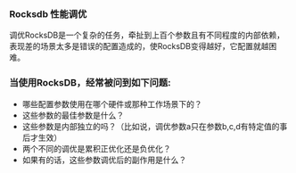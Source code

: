 ### Rocksdb 性能调优  
调优RocksDB是一个复杂的任务，牵扯到上百个参数且有不同程度的内部依赖，表现差的场景太多是错误的配置造成的，使RocksDB变得越好，它配置就越困难。
### 当使用RocksDB，经常被问到如下问题:
- 哪些配置参数使用在哪个硬件或那种工作场景下的？
- 这些参数的最佳参数是什么？
- 这些参数是内部独立的吗？（比如说，调优参数a只在参数b,c,d有特定值的事后才生效）
- 两个不同的调优是累积正优化还是负优化？
- 如果有的话，这些参数调优后的副作用是什么？

